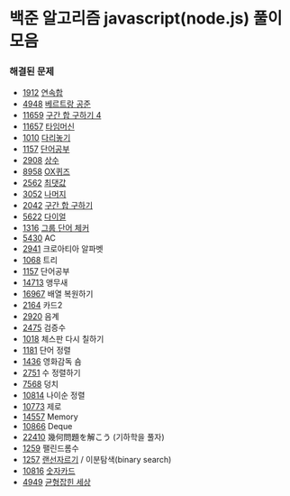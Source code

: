 # 백준 알고리즘 javascript(node.js) 풀이 모음

### 해결된 문제

- [1912](https://www.acmicpc.net/problem/1912) [연속합](1912%20연속합/answer.js)
- [4948](https://www.acmicpc.net/problem/4948) [베르트랑 공준](4948%20베르트랑%20공준/answer.js)
- [11659](https://www.acmicpc.net/problem/11659) [구간 합 구하기 4](11659%20구간%20합%20구하기%204/answer.js)
- [11657](https://www.acmicpc.net/problem/11657) [타임머신](11657%20타임머신/answer.js)
- [1010](https://www.acmicpc.net/problem/1010) [다리놓기](1010%20다리놓기/answer.js)
- [1157](https://www.acmicpc.net/problem/1157) [단어공부](1157%20단어공부/answer.js)
- [2908](https://www.acmicpc.net/problem/2908) [상수](2908%20상수/answer.js)
- [8958](https://www.acmicpc.net/problem/8958) [OX퀴즈](8958%20OX퀴즈/answer.js)
- [2562](https://www.acmicpc.net/problem/2562) [최댓값](2562%20최댓값/answer.js)
- [3052](https://www.acmicpc.net/problem/3052) [나머지](3052%20나머지/answer.js)
- [2042](https://www.acmicpc.net/problem/2042) [구간 합 구하기](2042%20구간%20합%20구하기/answer.js)
- [5622](https://www.acmicpc.net/problem/5622) [다이얼](5622%20다이얼/answer.js)
- [1316](https://www.acmicpc.net/problem/1316) [그룹 단어 체커](1316%20그룹%20단어%20체커/answer.js)
- [5430](https://www.acmicpc.net/problem/5430) AC
- [2941](https://www.acmicpc.net/problem/2941) 크로아티아 알파벳
- [1068](https://www.acmicpc.net/problem/1068) 트리
- [1157](https://www.acmicpc.net/problem/1157) 단어공부
- [14713](https://www.acmicpc.net/problem/14713) 앵무새
- [16967](https://www.acmicpc.net/problem/16967) 배열 복원하기
- [2164](https://www.acmicpc.net/problem/2164) 카드2
- [2920](https://www.acmicpc.net/problem/2920) 음계
- [2475](https://www.acmicpc.net/problem/2475) 검증수
- [1018](https://www.acmicpc.net/problem/1018) 체스판 다시 칠하기
- [1181](https://www.acmicpc.net/problem/1181) 단어 정렬
- [1436](https://www.acmicpc.net/problem/1436) 영화감독 숌
- [2751](https://www.acmicpc.net/problem/2751) 수 정렬하기
- [7568](https://www.acmicpc.net/problem/7568) 덩치
- [10814](https://www.acmicpc.net/problem/10814) 나이순 정렬
- [10773](https://www.acmicpc.net/problem/10773) 제로
- [14557](https://www.acmicpc.net/problem/14557) Memory
- [10866](https://www.acmicpc.net/problem/10866) Deque
- [22410](https://www.acmicpc.net/problem/22410) 幾何問題を解こう (기하학을 풀자)
- [1259](https://www.acmicpc.net/problem/1259) 팰린드롬수
- [1257](https://www.acmicpc.net/problem/1257) [랜선자르기](1257%20랜선%20자르기/answer.js) / 이분탐색(binary search)
- [10816](https://www.acmicpc.net/problem/10816) [숫자카드](10816%20숫자카드2/answer.js)
- [4949](https://www.acmicpc.net/problem/4949) [균형잡힌 세상](4949%20균형잡힌%20세상/answer.js)